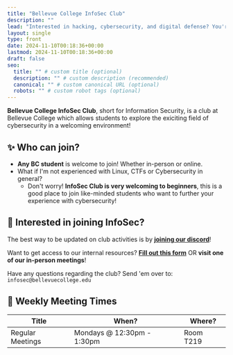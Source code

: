 ```yaml
---
title: "Bellevue College InfoSec Club"
description: ""
lead: "Interested in hacking, cybersecurity, and digital defense? You're in the right place!"
layout: single
type: front
date: 2024-11-10T00:18:36+00:00
lastmod: 2024-11-10T00:18:36+00:00
draft: false
seo:
  title: "" # custom title (optional)
  description: "" # custom description (recommended)
  canonical: "" # custom canonical URL (optional)
  robots: "" # custom robot tags (optional)
---
```


**Bellevue College InfoSec Club**, short for Information Security, is a club at Bellevue College which allows students to explore the exiciting field of cybersecurity in a welcoming environment!

## ✨ Who can join?

- **Any BC student** is welcome to join! Whether in-person or online.
- What if I'm not experienced with Linux, CTFs or Cybersecurity in general?
  - Don't worry! **InfoSec Club is very welcoming to beginners**, this is a good place to join like-minded students who want to further your experience with cybersecurity!

## 🚪 Interested in joining InfoSec?

The best way to be updated on club activities is by **[joining our discord](https://discord.com/invite/8YKrvbcZyd)**!

Want to get access to our internal resources? **[Fill out this form](https://forms.office.com/r/K3keHmA44n)** OR **visit one of our in-person meetings**!

Have any questions regarding the club? Send 'em over to: `infosec@bellevuecollege.edu`

## 📅 Weekly Meeting Times

| Title            | When?                   | Where?      |
| -----------      | -----------             | ----------- |
| Regular Meetings | Mondays @ 12:30pm - 1:30pm    | Room T219   |
